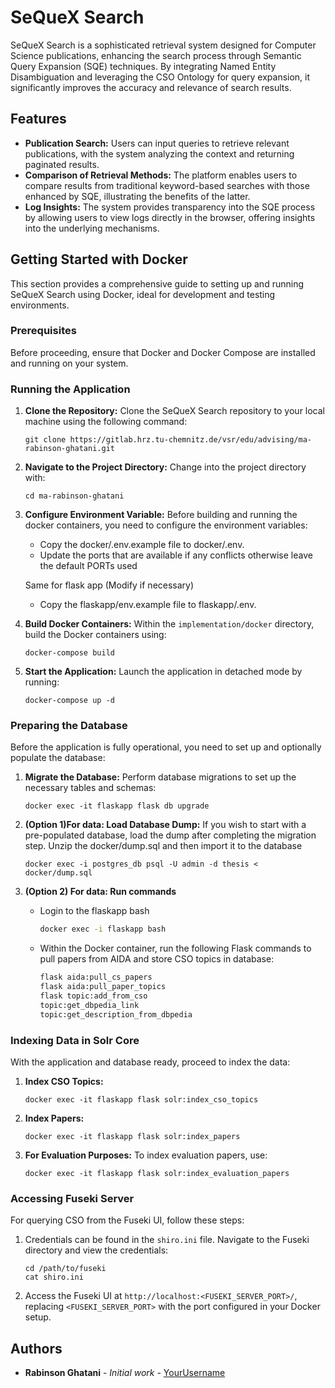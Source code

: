 # SeQueX Search

SeQueX Search is a sophisticated retrieval system designed for Computer Science publications, enhancing the search process through Semantic Query Expansion (SQE) techniques. By integrating Named Entity Disambiguation and leveraging the CSO Ontology for query expansion, it significantly improves the accuracy and relevance of search results.

## Features

- **Publication Search:** Users can input queries to retrieve relevant publications, with the system analyzing the context and returning paginated results.
- **Comparison of Retrieval Methods:** The platform enables users to compare results from traditional keyword-based searches with those enhanced by SQE, illustrating the benefits of the latter.
- **Log Insights:** The system provides transparency into the SQE process by allowing users to view logs directly in the browser, offering insights into the underlying mechanisms.

## Getting Started with Docker

This section provides a comprehensive guide to setting up and running SeQueX Search using Docker, ideal for development and testing environments.

### Prerequisites

Before proceeding, ensure that Docker and Docker Compose are installed and running on your system.

### Running the Application

1. **Clone the Repository:**
   Clone the SeQueX Search repository to your local machine using the following command:
   ```
   git clone https://gitlab.hrz.tu-chemnitz.de/vsr/edu/advising/ma-rabinson-ghatani.git
   ```

2. **Navigate to the Project Directory:**
   Change into the project directory with:
   ```
   cd ma-rabinson-ghatani
   ```

3. **Configure Environment Variable:**
   Before building and running the docker containers, you need to configure the environment variables:
   - Copy the docker/.env.example file to docker/.env.
   - Update the ports that are available if any conflicts otherwise leave the default PORTs used

   Same for flask app (Modify if necessary)
   - Copy the flaskapp/env.example file to flaskapp/.env.

4. **Build Docker Containers:**
   Within the `implementation/docker` directory, build the Docker containers using:
   ```
   docker-compose build
   ```

5. **Start the Application:**
   Launch the application in detached mode by running:
   ```
   docker-compose up -d
   ```

### Preparing the Database

Before the application is fully operational, you need to set up and optionally populate the database:

1. **Migrate the Database:**
   Perform database migrations to set up the necessary tables and schemas:
   ```
   docker exec -it flaskapp flask db upgrade
   ```

2. **(Option 1)For data: Load Database Dump:**
   If you wish to start with a pre-populated database, load the dump after completing the migration step. Unzip the docker/dump.sql and then import it to the database
   ```
   docker exec -i postgres_db psql -U admin -d thesis < docker/dump.sql
   
3. **(Option 2) For data: Run commands**
   - Login to the flaskapp bash
     ```bash
     docker exec -i flaskapp bash
     ```
   - Within the Docker container, run the following Flask commands to pull papers from AIDA and store CSO topics in database:
     ```bash
     flask aida:pull_cs_papers
     flask aida:pull_paper_topics
     flask topic:add_from_cso
     topic:get_dbpedia_link
     topic:get_description_from_dbpedia
     ```

### Indexing Data in Solr Core

With the application and database ready, proceed to index the data:

1. **Index CSO Topics:**
   ```
   docker exec -it flaskapp flask solr:index_cso_topics
   ```

2. **Index Papers:**
   ```
   docker exec -it flaskapp flask solr:index_papers
   ```

3. **For Evaluation Purposes:**
   To index evaluation papers, use:
   ```
   docker exec -it flaskapp flask solr:index_evaluation_papers
   ```

### Accessing Fuseki Server

For querying CSO from the Fuseki UI, follow these steps:

1. Credentials can be found in the `shiro.ini` file. Navigate to the Fuseki directory and view the credentials:
   ```
   cd /path/to/fuseki
   cat shiro.ini
   ```
2. Access the Fuseki UI at `http://localhost:<FUSEKI_SERVER_PORT>/`, replacing `<FUSEKI_SERVER_PORT>` with the port configured in your Docker setup.

## Authors

- **Rabinson Ghatani** - *Initial work* - [YourUsername](https://github.com/myselfronin)